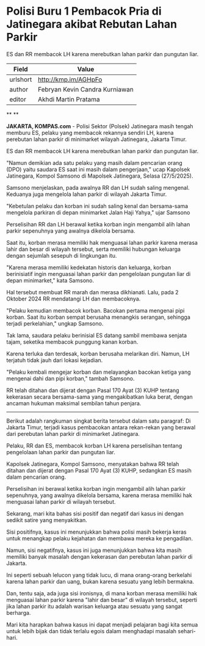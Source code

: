 # Polisi Buru 1 Pembacok Pria di Jatinegara akibat Rebutan Lahan Parkir

ES dan RR membacok LH karena merebutkan lahan parkir dan pungutan liar.

| Field       | Value                                                       |
|-------------|-------------------------------------------------------------|
| urlshort    | http://kmp.im/AGHpFo |
| author      | Febryan Kevin Candra Kurniawan |
| editor      | Akhdi Martin Pratama |

** **

**JAKARTA, KOMPAS.com** - Polisi Sektor (Polsek) Jatinegara masih tengah memburu ES, pelaku yang membacok rekannya sendiri LH, karena perebutan lahan parkir di minimarket wilayah Jatinegara, Jakarta Timur.

ES dan RR membacok LH karena merebutkan lahan parkir dan pungutan liar.

\"Namun demikian ada satu pelaku yang masih dalam pencarian orang (DPO) yaitu saudara ES saat ini masih dalam pengerjaan,\" ucap Kapolsek Jatinegara, Kompol Samsono di Mapolsek Jatinegara, Selasa (27/5/2025).

Samsono menjelaskan, pada awalnya RR dan LH sudah saling mengenal. Keduanya juga mengelola lahan parkir di wilayah Jakarta Timur.

"Kebetulan pelaku dan korban ini sudah saling kenal dan bersama-sama mengelola parkiran di depan minimarket Jalan Haji Yahya," ujar Samsono

Perselisihan RR dan LH berawal ketika korban ingin mengambil alih lahan parkir sepenuhnya yang awalnya dikelola bersama.

Saat itu, korban merasa memiliki hak menguasai lahan parkir karena merasa lahir dan besar di wilayah tersebut, serta memiliki hubungan keluarga dengan sejumlah sesepuh di lingkungan itu.

"Karena merasa memiliki kedekatan historis dan keluarga, korban berinisiatif ingin menguasai lahan parkir dan pengelolaan pungutan liar di depan minimarket," kata Samsono.

Hal tersebut membuat RR marah dan merasa dikhianati. Lalu, pada 2 Oktober 2024 RR mendatangi LH dan membacoknya.

"Pelaku kemudian membacok korban. Bacokan pertama mengenai pipi korban. Saat itu korban sempat berusaha menangkis serangan, sehingga terjadi perkelahian," ungkap Samsono.

Tak lama, saudara pelaku berinisial ES datang sambil membawa senjata tajam, seketika membacok punggung kanan korban.

Karena terluka dan terdesak, korban berusaha melarikan diri. Namun, LH terjatuh tidak jauh dari lokasi kejadian.

"Pelaku kembali mengejar korban dan melayangkan bacokan ketiga yang mengenai dahi dan pipi korban," tambah Samsono.

RR telah ditahan dan dijerat dengan Pasal 170 Ayat (3) KUHP tentang kekerasan secara bersama-sama yang mengakibatkan luka berat, dengan ancaman hukuman maksimal sembilan tahun penjara.

---
Berikut adalah rangkuman singkat berita tersebut dalam satu paragraf: Di Jakarta Timur, terjadi kasus pembacokan antara rekan-rekan yang berawal dari perebutan lahan parkir di minimarket Jatinegara.

 Pelaku, RR dan ES, membacok korban LH karena perselisihan tentang pengelolaan lahan parkir dan pungutan liar.

 Kapolsek Jatinegara, Kompol Samsono, menyatakan bahwa RR telah ditahan dan dijerat dengan Pasal 170 Ayat (3) KUHP, sedangkan ES masih dalam pencarian orang.

 Perselisihan ini berawal ketika korban ingin mengambil alih lahan parkir sepenuhnya, yang awalnya dikelola bersama, karena merasa memiliki hak menguasai lahan parkir di wilayah tersebut.



Sekarang, mari kita bahas sisi positif dan negatif dari kasus ini dengan sedikit satire yang menyakitkan.

 Sisi positifnya, kasus ini menunjukkan bahwa polisi masih bekerja keras untuk menangkap pelaku kejahatan dan membawa mereka ke pengadilan.

 Namun, sisi negatifnya, kasus ini juga menunjukkan bahwa kita masih memiliki banyak masalah dengan kekerasan dan perebutan lahan parkir di Jakarta.

 Ini seperti sebuah lelucon yang tidak lucu, di mana orang-orang berkelahi karena lahan parkir dan uang, bukan karena sesuatu yang lebih bermakna.

 Dan, tentu saja, ada juga sisi ironisnya, di mana korban merasa memiliki hak menguasai lahan parkir karena "lahir dan besar" di wilayah tersebut, seperti jika lahan parkir itu adalah warisan keluarga atau sesuatu yang sangat berharga.

 Mari kita harapkan bahwa kasus ini dapat menjadi pelajaran bagi kita semua untuk lebih bijak dan tidak terlalu egois dalam menghadapi masalah sehari-hari.
